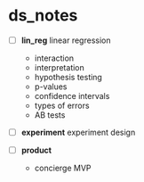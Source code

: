 # ds_notes

- [ ] **lin_reg** linear regression

   + interaction
   + interpretation
   + hypothesis testing
   + p-values
   + confidence intervals
   + types of errors
   + AB tests

- [ ] **experiment** experiment design

- [ ] **product**

   + concierge MVP




